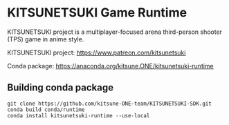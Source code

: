 KITSUNETSUKI Game Runtime
=========================

KITSUNETSUKI project is a multiplayer-focused arena
third-person shooter (TPS) game in anime style.

KITSUNETSUKI project: https://www.patreon.com/kitsunetsuki

Conda package: https://anaconda.org/kitsune.ONE/kitsunetsuki-runtime


Building conda package
----------------------

```
git clone https://github.com/kitsune-ONE-team/KITSUNETSUKI-SDK.git
conda build conda/runtime
conda install kitsunetsuki-runtime --use-local
```

